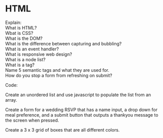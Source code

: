 # HTML

Explain:  
What is HTML?  
Wbat is CSS?  
What is the DOM?  
What is the difference between capturing and bubbling?  
What is an event handler?  
What is responsive web design?  
What is a node list?  
What is a tag?  
Name 5 semantic tags and what they are used for.  
How do you stop a form from refreshing on submit?  

Code:

Create an unordered list and use javascript to populate the list from an array.

Create a form for a wedding RSVP that has a name input, a drop down for meal preference, and a submit button that outputs a thankyou message to the screen when pressed.

Create a 3 x 3 grid of boxes that are all different colors.







